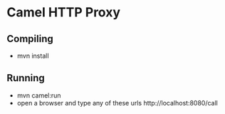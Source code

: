 # Camel HTTP Proxy

## Compiling

- mvn install 



## Running

- mvn camel:run
- open a browser and type any of these urls
  http://localhost:8080/call
